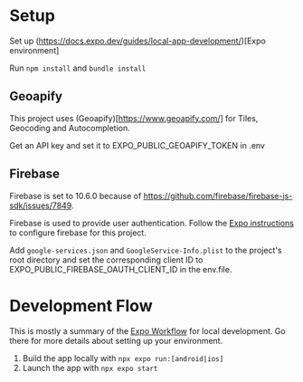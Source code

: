 
# Setup
Set up (https://docs.expo.dev/guides/local-app-development/)[Expo environment]

Run `npm install` and `bundle install`

## Geoapify
This project uses (Geoapify)[https://www.geoapify.com/] for Tiles, Geocoding and Autocompletion.

Get an API key and set it to EXPO_PUBLIC_GEOAPIFY_TOKEN in .env

## Firebase

Firebase is set to 10.6.0 because of https://github.com/firebase/firebase-js-sdk/issues/7849.

Firebase is used to provide user authentication.
Follow the [Expo instructions](https://docs.expo.dev/guides/using-firebase/#using-react-native-firebase) to configure firebase for this project.

Add `google-services.json` and
`GoogleService-Info.plist` to the project's root directory
and set the corresponding client ID to
EXPO_PUBLIC_FIREBASE_OAUTH_CLIENT_ID in the env.file.

# Development Flow
This is mostly a summary of the [Expo Workflow](https://docs.expo.dev/workflow/overview/) for local development. Go there for more details about setting up your environment.

1. Build the app locally with `npx expo run:[android|ios]` 
2. Launch the app with `npx expo start`
